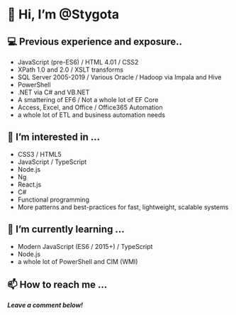 # 👋 Hi, I’m @Stygota
## :computer: Previous experience and exposure..
- JavaScript (pre-ES6) / HTML 4.01 / CSS2
- XPath 1.0 and 2.0 / XSLT transforms
- SQL Server 2005-2019 / Various Oracle / Hadoop via Impala and Hive
- PowerShell
- .NET via C# and VB.NET
- A smattering of EF6 / Not a whole lot of EF Core
- Access, Excel, and Office / Office365 Automation
- a whole lot of ETL and business automation needs
## 👀 I’m interested in ...
- CSS3 / HTML5
- JavaScript / TypeScript
- Node.js
- Ng
- React.js
- C#
- Functional programming
- More patterns and best-practices for fast, lightweight, scalable systems
## 🌱 I’m currently learning ...
- Modern JavaScript (ES6 / 2015+) / TypeScript
- Node.js
- a whole lot of PowerShell and CIM (WMI)
## 📫 How to reach me ...
**_Leave a comment below!_**

<!---
Stygota/Stygota is a ✨ special ✨ repository because its `README.md` (this file) appears on your GitHub profile.
You can click the Preview link to take a look at your changes.
--->
